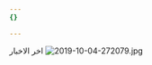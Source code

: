 ```yaml
---
{}

---
```

اخر الاخبار
![2019-10-04-272079.jpg](https://haj24.github.io/zelzal/assets/2019-10-04-272079.jpg)
